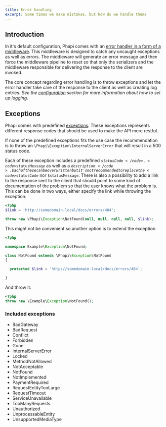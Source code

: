 ```yaml
---
title: Error handling
excerpt: Some times we make mistakes, but how do we handle them?
---
```

## Introduction
In it's default configuration, Phapi comes with an [error handler in a form of a middleware](/docs/middleware/mistake/). This middleware is designed to catch any uncaught exceptions as well as errors. The middleware will generate an error message and then force the middleware pipeline to reset so that only the serializers and the middleware responsible for delivering the response to the client are invoked.

The core concept regarding error handling is to throw exceptions and let the error handler take care of the response to the client as well as creating log entries. *See the [configuration](/docs/started/configuration/) section for more information about how to set up logging.*

## Exceptions
Phapi comes with predefined [exceptions](https://github.com/phapi/exception). These exceptions represents different response codes that should be used to make the API more restful.

If none of the predefined exceptions fits the use case the recommendation is to throw an <code>\Phapi\Exception\InternalServerError</code> that will result in a 500 status code.

Each of these exception includes a predefined <code>$statusCode</code>, <code>$statusMessage</code> as well as a <code>$description</code>. Each of these can be overwritten but it's not recommended to replace the <code>$statusCode</code> nor <code>$statusMessage</code>. There is also a possibility to add a link to the response sent to the client that should point to some kind of documentation of the problem so that the user knows what the problem is. This can be done in two ways, either specify the link while throwing the exception:

```php
<?php
$link = 'http://somedomain.local/docs/errors/404';

throw new \Phapi\Exception\NotFound(null, null, null, null, $link);
```

This might not be convenient so another option is to extend the exception:

```php
<?php

namespace Example\Exception\NotFound;

class NotFound extends \Phapi\Exception\NotFound
{

  protected $link = 'http://somedomain.local/docs/errors/404';

}
```

And throw it:

```php
<?php
throw new \Example\Exception\NotFound();
```

### Included exceptions
- BadGateway
- BadRequest
- Conflict
- Forbidden
- Gone
- InternalServerError
- Locked
- MethodNotAllowed
- NotAcceptable
- NotFound
- NotImplemented
- PaymentRequired
- RequestEntityTooLarge
- RequestTimeout
- ServiceUnavailable
- TooManyRequests
- Unauthorized
- UnprocessableEntity
- UnsupportedMediaType
